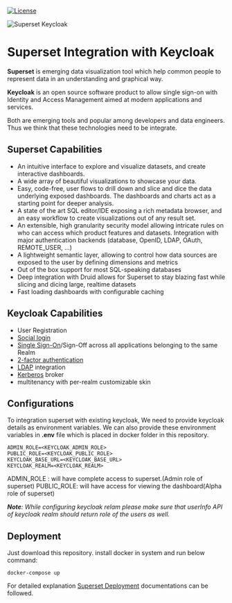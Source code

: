 [![License](https://img.shields.io/badge/License-Apache%202.0-blue.svg)](https://opensource.org/licenses/Apache-2.0)

![Superset Keycloak](https://github.com/akashanita/superset-keycloak/blob/main/superset-keycloak.jpeg)

# Superset Integration with Keycloak
**Superset** is emerging data visualization tool which help common people to represent data in an understanding and graphical way.

**Keycloak** is an open source software product to allow single sign-on with Identity and Access Management aimed at modern applications and services.

Both are emerging tools and popular among developers and data engineers. Thus we think that these technologies need to be integrate.

## Superset Capabilities
-   An intuitive interface to explore and visualize datasets, and create interactive dashboards.
-   A wide array of beautiful visualizations to showcase your data.
-   Easy, code-free, user flows to drill down and slice and dice the data underlying exposed dashboards. The dashboards and charts act as a starting point for deeper analysis.
-   A state of the art SQL editor/IDE exposing a rich metadata browser, and an easy workflow to create visualizations out of any result set.
-   An extensible, high granularity security model allowing intricate rules on who can access which product features and datasets. Integration with major authentication backends (database, OpenID, LDAP, OAuth, REMOTE_USER, ...)
-   A lightweight semantic layer, allowing to control how data sources are exposed to the user by defining dimensions and metrics
-   Out of the box support for most SQL-speaking databases
-   Deep integration with Druid allows for Superset to stay blazing fast while slicing and dicing large, realtime datasets
-   Fast loading dashboards with configurable caching


## Keycloak Capabilities

-   User Registration
-   [Social login](https://en.wikipedia.org/wiki/Social_login "Social login")
-   [Single Sign-On](https://en.wikipedia.org/wiki/Single_sign-on "Single sign-on")/Sign-Off across all applications belonging to the same Realm
-   [2-factor authentication](https://en.wikipedia.org/wiki/Multi-factor_authentication "Multi-factor authentication")
-   [LDAP](https://en.wikipedia.org/wiki/Lightweight_Directory_Access_Protocol "Lightweight Directory Access Protocol")  integration
-   [Kerberos](https://en.wikipedia.org/wiki/Kerberos_(protocol) "Kerberos (protocol)")  broker
-   multitenancy with per-realm customizable skin

## Configurations
To integration superset with existing keycloak, We need to provide keycloak details as environment variables. We can also provide these environment variables in **.env** file which is placed in docker folder in this repository.
 
    ADMIN_ROLE=<KEYCLOAK_ADMIN_ROLE>
    PUBLIC_ROLE=<KEYCLOAK_PUBLIC_ROLE>
    KEYCLOAK_BASE_URL=<KEYCLOAK_BASE_URL>
    KEYCLOAK_REALM=<KEYCLOAK_REALM>

ADMIN_ROLE : will have complete access to superset.(Admin role of superset)
PUBLIC_ROLE: will have access for viewing the dashboard(Alpha role of superset)

***Note**: While configuring keycloak relam please make sure that userInfo API of keycloak realm should return role of the users as well.*
## Deployment

Just download this repository. install docker in system and run below command:

    docker-compose up
For detailed explanation  [Superset Deployment](https://superset.apache.org/docs/installation/installing-superset-using-docker-compose) documentations can be followed.
 
